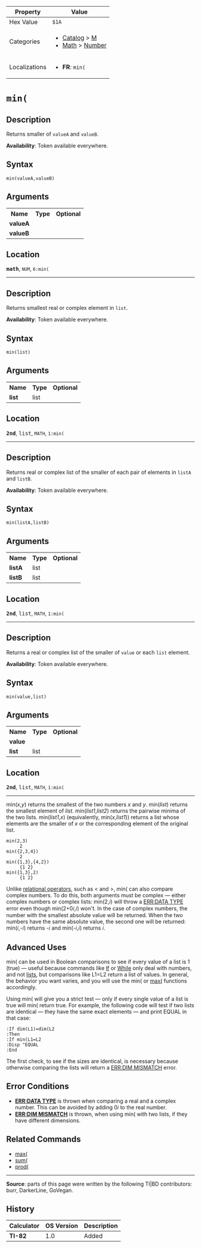 | Property      | Value |
|---------------|-------|
| Hex Value     | `$1A`|
| Categories    | <ul><li>[Catalog](<../categories/Catalog.md>) > [M](<../categories/Catalog.md#M>)</li><li>[Math](<../categories/Math.md>) > [Number](<../categories/Math.md#Number>)</li></ul> |
| Localizations | <ul><li><b>FR</b>: `min(`</li></ul> |

# `min(`

## Description
Returns smaller of `valueA` and `valueB`.


<b>Availability</b>: Token available everywhere.

## Syntax
`min(valueA,valueB)`

## Arguments
<table>
<tr><th>Name</th><th>Type</th><th>Optional</th></tr>

<tr><td><b>valueA</b></td><td></td><td></td></tr>

<tr><td><b>valueB</b></td><td></td><td></td></tr>

</table>

## Location
<tt><kbd><b>math</b></kbd></tt>, `NUM`, `6:min(`
<hr>

## Description
Returns smallest real or complex element in `list`.


<b>Availability</b>: Token available everywhere.

## Syntax
`min(list)`

## Arguments
<table>
<tr><th>Name</th><th>Type</th><th>Optional</th></tr>

<tr><td><b>list</b></td><td>list</td><td></td></tr>

</table>

## Location
<tt><kbd><b>2nd</b></kbd></tt>, <kbd>list</kbd>, `MATH`, `1:min(`
<hr>

## Description
Returns real or complex list of the smaller of each pair of elements in `listA` and `listB`.


<b>Availability</b>: Token available everywhere.

## Syntax
`min(listA,listB)`

## Arguments
<table>
<tr><th>Name</th><th>Type</th><th>Optional</th></tr>

<tr><td><b>listA</b></td><td>list</td><td></td></tr>

<tr><td><b>listB</b></td><td>list</td><td></td></tr>

</table>

## Location
<tt><kbd><b>2nd</b></kbd></tt>, <kbd>list</kbd>, `MATH`, `1:min(`
<hr>

## Description
Returns a real or complex list of the smaller of `value` or each `list` element.


<b>Availability</b>: Token available everywhere.

## Syntax
`min(value,list)`

## Arguments
<table>
<tr><th>Name</th><th>Type</th><th>Optional</th></tr>

<tr><td><b>value</b></td><td></td><td></td></tr>

<tr><td><b>list</b></td><td>list</td><td></td></tr>

</table>

## Location
<tt><kbd><b>2nd</b></kbd></tt>, <kbd>list</kbd>, `MATH`, `1:min(`
<hr>

min(_x_,_y_) returns the smallest of the two numbers _x_ and _y_. min(_list_) returns the smallest element of _list_. min(_list1_,_list2_) returns the pairwise minima of the two lists. min(_list1_,_x_) (equivalently, min(_x_,_list1_)) returns a list whose elements are the smaller of _x_ or the corresponding element of the original list.

```ti-basic
min(2,3)
     2
min({2,3,4})
     2
min({1,3},{4,2})
     {1 2}
min({1,3},2)
     {1 2}
```

Unlike [relational operators](operators#relational), such as < and >, min( can also compare complex numbers. To do this, both arguments must be complex — either complex numbers or complex lists: min(2,𝑖) will throw a [ERR:DATA TYPE](errors#datatype) error even though min(2+0𝑖,𝑖) won't. In the case of complex numbers, the number with the smallest absolute value will be returned. When the two numbers have the same absolute value, the second one will be returned: min(𝑖,-𝑖) returns -𝑖 and min(-𝑖,𝑖) returns 𝑖.

## Advanced Uses

min( can be used in Boolean comparisons to see if every value of a list is 1 (true) — useful because commands like [If](If.md) or [While](While.md) only deal with numbers, and not [lists](lists.md), but comparisons like L1=L2 return a list of values. In general, the behavior you want varies, and you will use the min( or [max(](max\(.md) functions accordingly.

Using min( will give you a strict test — only if every single value of a list is true will min( return true. For example, the following code will test if two lists are identical — they have the same exact elements — and print EQUAL in that case:

```ti-basic
:If dim(L1)=dim(L2
:Then
:If min(L1=L2
:Disp "EQUAL
:End
```

The first check, to see if the sizes are identical, is necessary because otherwise comparing the lists will return a [ERR:DIM MISMATCH](errors#dimmismatch) error.

## Error Conditions

*   **[ERR:DATA TYPE](errors#datatype)** is thrown when comparing a real and a complex number. This can be avoided by adding 0𝑖 to the real number.
*   **[ERR:DIM MISMATCH](errors#dimmismatch)** is thrown, when using min( with two lists, if they have different dimensions.

## Related Commands

*   [max(](max\(.md)
*   [sum(](sum\(.md)
*   [prod(](prod\(.md)

* * *

**Source**: parts of this page were written by the following TI|BD contributors: burr, DarkerLine, GoVegan.

## History
| Calculator | OS Version | Description |
|------------|------------|-------------|
| <b>TI-82</b> | 1.0 | Added |


